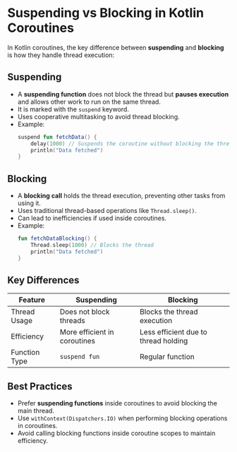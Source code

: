 # Suspending vs Blocking in Kotlin Coroutines

In Kotlin coroutines, the key difference between **suspending** and **blocking** is how they handle thread execution:

## Suspending
- A **suspending function** does not block the thread but **pauses execution** and allows other work to run on the same thread.
- It is marked with the `suspend` keyword.
- Uses cooperative multitasking to avoid thread blocking.
- Example:
    ```kotlin
    suspend fun fetchData() {
        delay(1000) // Suspends the coroutine without blocking the thread
        println("Data fetched")
    }
    ```

## Blocking
- A **blocking call** holds the thread execution, preventing other tasks from using it.
- Uses traditional thread-based operations like `Thread.sleep()`.
- Can lead to inefficiencies if used inside coroutines.
- Example:
    ```kotlin
    fun fetchDataBlocking() {
        Thread.sleep(1000) // Blocks the thread
        println("Data fetched")
    }
    ```

## Key Differences

| Feature          | Suspending                    | Blocking                     |
|-----------------|--------------------------------|------------------------------|
| Thread Usage    | Does not block threads        | Blocks the thread execution |
| Efficiency      | More efficient in coroutines | Less efficient due to thread holding |
| Function Type   | `suspend fun`                 | Regular function            |

## Best Practices
- Prefer **suspending functions** inside coroutines to avoid blocking the main thread.
- Use `withContext(Dispatchers.IO)` when performing blocking operations in coroutines.
- Avoid calling blocking functions inside coroutine scopes to maintain efficiency.
